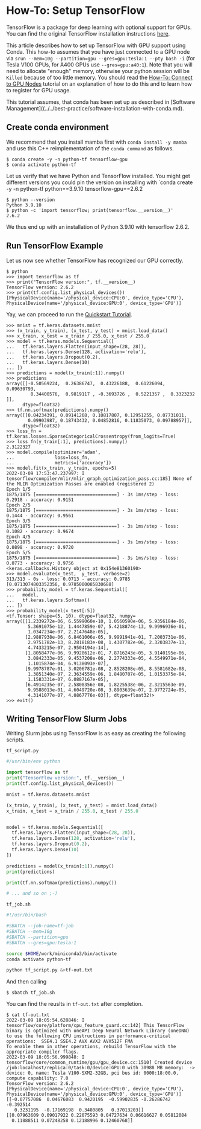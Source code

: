# How-To: Setup TensorFlow

TensorFlow is a package for deep learning with optional support for GPUs.
You can find the original TensorFlow installation instructions [here](https://www.tensorflow.org/install).

This article describes how to set up TensorFlow with GPU support using Conda.
This how-to assumes that you have just connected to a GPU node via `srun --mem=10g --partition=gpu --gres=gpu:tesla:1 --pty bash -i` (for Tesla V100 GPUs, for A400 GPUs use `--gres=gpu:a40:1`).
Note that you will need to allocate "enough" memory, otherwise your python session will be `Killed` because of too little memory.
You should read the [How-To: Connect to GPU Nodes](../../how-to/connect/gpu-nodes/) tutorial on an explanation of how to do this and to learn how to register for GPU usage.

This tutorial assumes, that conda has been set up as described in [Software Management]((../../best-practice/software-installation-with-conda.md).

## Create conda environment

We recommend that you install mamba first with `conda install -y mamba` and use this C++ reimplementation of the `conda command` as follows.

```terminal
$ conda create -y -n python-tf tensorflow-gpu
$ conda activate python-tf
```

Let us verify that we have Python and TensorFlow installed.
You might get different versions you could pin the version on installing with `conda create -y -n python-tf python==3.9.10 tensorflow-gpu==2.6.2

```terminal
$ python --version
Python 3.9.10
$ python -c 'import tensorflow; print(tensorflow.__version__)'
2.6.2
```

We thus end up with an installation of Python 3.9.10 with tensorflow 2.6.2.

## Run TensorFlow Example

Let us now see whether TensorFlow has recognized our GPU correctly.

```terminal
$ python
>>> import tensorflow as tf
>>> print("TensorFlow version:", tf.__version__)
TensorFlow version: 2.6.2
>>> print(tf.config.list_physical_devices())
[PhysicalDevice(name='/physical_device:CPU:0', device_type='CPU'), PhysicalDevice(name='/physical_device:GPU:0', device_type='GPU')]
```

Yay, we can proceed to run the [Quickstart Tutorial](https://www.tensorflow.org/tutorials/quickstart/beginner).

```
>>> mnist = tf.keras.datasets.mnist
>>> (x_train, y_train), (x_test, y_test) = mnist.load_data()
>>> x_train, x_test = x_train / 255.0, x_test / 255.0
>>> model = tf.keras.models.Sequential([
...   tf.keras.layers.Flatten(input_shape=(28, 28)),
...   tf.keras.layers.Dense(128, activation='relu'),
...   tf.keras.layers.Dropout(0.2),
...   tf.keras.layers.Dense(10)
... ])
>>> predictions = model(x_train[:1]).numpy()
>>> predictions
array([[-0.50569224,  0.26386747,  0.43226188,  0.61226094,  0.09630793,
         0.34400576,  0.9819117 , -0.3693726 ,  0.5221357 ,  0.3323232 ]],
      dtype=float32)
>>> tf.nn.softmax(predictions).numpy()
array([[0.04234391, 0.09141268, 0.10817807, 0.12951255, 0.07731011,
        0.09903987, 0.18743432, 0.04852816, 0.11835073, 0.09788957]],
      dtype=float32)
>>> loss_fn = tf.keras.losses.SparseCategoricalCrossentropy(from_logits=True)
>>> loss_fn(y_train[:1], predictions).numpy()
2.3122327
>>> model.compile(optimizer='adam',
...               loss=loss_fn,
...               metrics=['accuracy'])
>>> model.fit(x_train, y_train, epochs=5)
2022-03-09 17:53:47.237997: I tensorflow/compiler/mlir/mlir_graph_optimization_pass.cc:185] None of the MLIR Optimization Passes are enabled (registered 2)
Epoch 1/5
1875/1875 [==============================] - 3s 1ms/step - loss: 0.2918 - accuracy: 0.9151
Epoch 2/5
1875/1875 [==============================] - 3s 1ms/step - loss: 0.1444 - accuracy: 0.9561
Epoch 3/5
1875/1875 [==============================] - 3s 1ms/step - loss: 0.1082 - accuracy: 0.9674
Epoch 4/5
1875/1875 [==============================] - 3s 1ms/step - loss: 0.0898 - accuracy: 0.9720
Epoch 5/5
1875/1875 [==============================] - 3s 1ms/step - loss: 0.0773 - accuracy: 0.9756
<keras.callbacks.History object at 0x154e81360190>
>>> model.evaluate(x_test,  y_test, verbose=2)
313/313 - 0s - loss: 0.0713 - accuracy: 0.9785
[0.0713074803352356, 0.9785000085830688]
>>> probability_model = tf.keras.Sequential([
...   model,
...   tf.keras.layers.Softmax()
... ])
>>> probability_model(x_test[:5])
<tf.Tensor: shape=(5, 10), dtype=float32, numpy=
array([[1.2339272e-06, 6.5599060e-10, 1.0560590e-06, 5.9356184e-06,
        5.3691075e-12, 1.4447859e-07, 5.4218874e-13, 9.9996936e-01,
        1.0347234e-07, 2.2147648e-05],
       [2.9887938e-06, 6.8461006e-05, 9.9991941e-01, 7.2003731e-06,
        2.9751782e-13, 8.2818183e-08, 1.4307782e-06, 2.3203837e-13,
        4.7433215e-07, 2.9504194e-14],
       [1.8058477e-06, 9.9928612e-01, 7.8716243e-05, 3.9140195e-06,
        3.0842333e-05, 9.4537208e-06, 2.2774333e-05, 4.5549971e-04,
        1.1015874e-04, 6.9138093e-07],
       [9.9978787e-01, 3.0206781e-08, 2.8528208e-05, 8.5581682e-08,
        1.3851340e-07, 2.3634559e-06, 1.8480707e-05, 1.0153375e-04,
        1.1583331e-07, 6.0887167e-05],
       [6.4914235e-07, 2.5808356e-08, 1.8225538e-06, 2.3215563e-09,
        9.9588013e-01, 4.6049720e-08, 3.8903639e-07, 2.9772724e-05,
        4.3141077e-07, 4.0867776e-03]], dtype=float32)>
>>> exit()
```

## Writing TensorFlow Slurm Jobs

Writing Slurm jobs using TensorFlow is as easy as creating the following scripts.

`tf_script.py`

```python
#/usr/bin/env python

import tensorflow as tf
print("TensorFlow version:", tf.__version__)
print(tf.config.list_physical_devices())

mnist = tf.keras.datasets.mnist

(x_train, y_train), (x_test, y_test) = mnist.load_data()
x_train, x_test = x_train / 255.0, x_test / 255.0


model = tf.keras.models.Sequential([
  tf.keras.layers.Flatten(input_shape=(28, 28)),
  tf.keras.layers.Dense(128, activation='relu'),
  tf.keras.layers.Dropout(0.2),
  tf.keras.layers.Dense(10)
])

predictions = model(x_train[:1]).numpy()
print(predictions)

print(tf.nn.softmax(predictions).numpy())

# ... and so on ;-)
```

`tf_job.sh`

```bash
#!/usr/bin/bash

#SBATCH --job-name=tf-job
#SBATCH --mem=10g
#SBATCH --partition=gpu
#SBATCH --gres=gpu:tesla:1

source $HOME/work/miniconda3/bin/activate
conda activate python-tf

python tf_script.py &>tf-out.txt
```

And then calling

```terminal
$ sbatch tf_job.sh
```

You can find the reuslts in `tf-out.txt` after completion.

```
$ cat tf-out.txt 
2022-03-09 18:05:54.628846: I tensorflow/core/platform/cpu_feature_guard.cc:142] This TensorFlow binary is optimized with oneAPI Deep Neural Network Library (oneDNN) to use the following CPU instructions in performance-critical operations:  SSE4.1 SSE4.2 AVX AVX2 AVX512F FMA
To enable them in other operations, rebuild TensorFlow with the appropriate compiler flags.
2022-03-09 18:05:56.999848: I tensorflow/core/common_runtime/gpu/gpu_device.cc:1510] Created device /job:localhost/replica:0/task:0/device:GPU:0 with 30988 MB memory:  -> device: 0, name: Tesla V100-SXM2-32GB, pci bus id: 0000:18:00.0, compute capability: 7.0
TensorFlow version: 2.6.2
[PhysicalDevice(name='/physical_device:CPU:0', device_type='CPU'), PhysicalDevice(name='/physical_device:GPU:0', device_type='GPU')]
[[-0.07757086  0.04676083  0.9420195  -0.59902835 -0.26286742 -0.392514
   0.3231195  -0.17169198  0.3480805   0.37013203]]
[[0.07963609 0.09017922 0.22075593 0.04727634 0.06616627 0.05812084
  0.11888511 0.07248258 0.12188996 0.12460768]]
```
